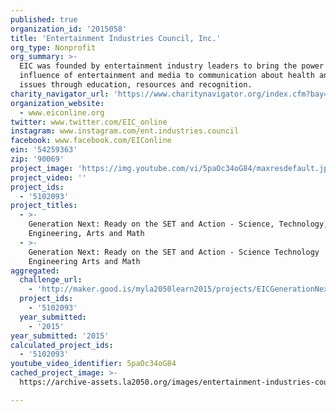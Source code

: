 ```yaml
---
published: true
organization_id: '2015058'
title: 'Entertainment Industries Council, Inc.'
org_type: Nonprofit
org_summary: >-
  EIC was founded by entertainment industry leaders to bring the power and
  influence of entertainment and media to communication about health and social
  issues through education, resources and recognition.
charity_navigator_url: 'https://www.charitynavigator.org/index.cfm?bay=search.profile&ein=54259363'
organization_website:
  - www.eiconline.org
twitter: www.twitter.com/EIC_online
instagram: www.instagram.com/ent.industries.council
facebook: www.facebook.com/EIConline
ein: '54259363'
zip: '90069'
project_image: 'https://img.youtube.com/vi/5paOc34oG84/maxresdefault.jpg'
project_video: ''
project_ids:
  - '5102093'
project_titles:
  - >-
    Generation Next: Ready on the SET and Action - Science, Technology,
    Engineering, Arts and Math
  - >-
    Generation Next: Ready on the SET and Action - Science Technology
    Engineering Arts and Math
aggregated:
  challenge_url:
    - 'http://maker.good.is/myla2050learn2015/projects/EICGenerationNext.html'
  project_ids:
    - '5102093'
  year_submitted:
    - '2015'
year_submitted: '2015'
calculated_project_ids:
  - '5102093'
youtube_video_identifier: 5paOc34oG84
cached_project_image: >-
  https://archive-assets.la2050.org/images/entertainment-industries-council-inc/img.youtube.com/vi/5paOc34oG84/maxresdefault.jpg

---
```

